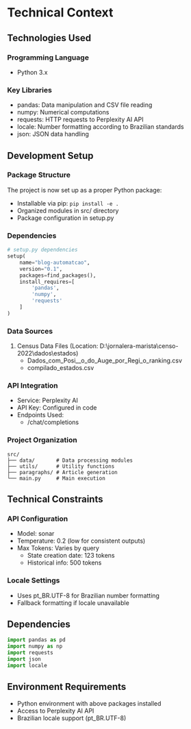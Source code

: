 # Technical Context

## Technologies Used

### Programming Language
- Python 3.x

### Key Libraries
- pandas: Data manipulation and CSV file reading
- numpy: Numerical computations
- requests: HTTP requests to Perplexity AI API
- locale: Number formatting according to Brazilian standards
- json: JSON data handling

## Development Setup

### Package Structure
The project is now set up as a proper Python package:
- Installable via pip: `pip install -e .`
- Organized modules in src/ directory
- Package configuration in setup.py

### Dependencies
```python
# setup.py dependencies
setup(
    name="blog-automatcao",
    version="0.1",
    packages=find_packages(),
    install_requires=[
        'pandas',
        'numpy',
        'requests'
    ]
)
```

### Data Sources
1. Census Data Files (Location: D:\jornalera-marista\censo-2022\dados\estados\)
   - Dados_com_Posi__o_do_Auge_por_Regi_o_ranking.csv
   - compilado_estados.csv

### API Integration
- Service: Perplexity AI
- API Key: Configured in code
- Endpoints Used:
  - /chat/completions

### Project Organization
```
src/
├── data/       # Data processing modules
├── utils/      # Utility functions
├── paragraphs/ # Article generation
└── main.py     # Main execution
```

## Technical Constraints

### API Configuration
- Model: sonar
- Temperature: 0.2 (low for consistent outputs)
- Max Tokens: Varies by query
  - State creation date: 123 tokens
  - Historical info: 500 tokens

### Locale Settings
- Uses pt_BR.UTF-8 for Brazilian number formatting
- Fallback formatting if locale unavailable

## Dependencies
```python
import pandas as pd
import numpy as np
import requests
import json
import locale
```

## Environment Requirements
- Python environment with above packages installed
- Access to Perplexity AI API
- Brazilian locale support (pt_BR.UTF-8)
